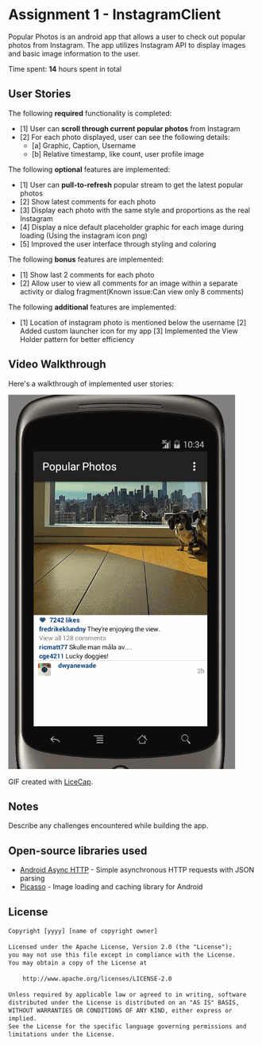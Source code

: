 # Assignment 1 - InstagramClient

Popular Photos is an android app that allows a user to check out popular photos from Instagram. The app utilizes Instagram API to display images and basic image information to the user.

Time spent: **14** hours spent in total

## User Stories

The following **required** functionality is completed:

* [1] User can **scroll through current popular photos** from Instagram
* [2] For each photo displayed, user can see the following details:
  * [a] Graphic, Caption, Username
  * [b] Relative timestamp, like count, user profile image

The following **optional** features are implemented:

* [1] User can **pull-to-refresh** popular stream to get the latest popular photos
* [2] Show latest comments for each photo
* [3] Display each photo with the same style and proportions as the real Instagram
* [4] Display a nice default placeholder graphic for each image during loading (Using the instagram icon png)
* [5] Improved the user interface through styling and coloring

The following **bonus** features are implemented:

* [1] Show last 2 comments for each photo
* [2] Allow user to view all comments for an image within a separate activity or dialog fragment(Known issue:Can view only 8 comments)

The following **additional** features are implemented:

* [1] Location of instagram photo is mentioned below the username 
  [2] Added custom launcher icon for my app
  [3] Implemented the View Holder pattern for better efficiency


## Video Walkthrough 

Here's a walkthrough of implemented user stories:

<img src='https://github.com/rehan-0601/InstagramClient/blob/master/file.gif' title='Video Walkthrough' width='' alt='Video Walkthrough' />

GIF created with [LiceCap](http://www.cockos.com/licecap/).

## Notes

Describe any challenges encountered while building the app.

## Open-source libraries used

- [Android Async HTTP](https://github.com/loopj/android-async-http) - Simple asynchronous HTTP requests with JSON parsing
- [Picasso](http://square.github.io/picasso/) - Image loading and caching library for Android

## License

    Copyright [yyyy] [name of copyright owner]

    Licensed under the Apache License, Version 2.0 (the "License");
    you may not use this file except in compliance with the License.
    You may obtain a copy of the License at

        http://www.apache.org/licenses/LICENSE-2.0

    Unless required by applicable law or agreed to in writing, software
    distributed under the License is distributed on an "AS IS" BASIS,
    WITHOUT WARRANTIES OR CONDITIONS OF ANY KIND, either express or implied.
    See the License for the specific language governing permissions and
    limitations under the License.

